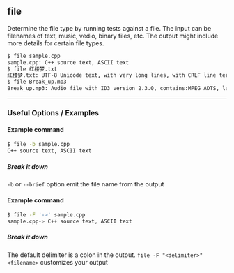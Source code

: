 file
-------
Determine the file type by running tests against a file. The input can be filenames of text, music, vedio, binary files, etc. The output might include more details for certain file types.

~~~ bash
$ file sample.cpp
sample.cpp: C++ source text, ASCII text
$ file 红楼梦.txt
红楼梦.txt: UTF-8 Unicode text, with very long lines, with CRLF line terminators
$ file Break_up.mp3
Break_up.mp3: Audio file with ID3 version 2.3.0, contains:MPEG ADTS, layer III, v1, 320 kbps, 44.1 kHz, Stereo
~~~

---

### Useful Options / Examples

#### Example command
~~~ bash
$ file -b sample.cpp     
C++ source text, ASCII text
~~~

##### Break it down
`-b` or `--brief` option emit the file name from the output

#### Example command
~~~ bash
$ file -F '->' sample.cpp 
sample.cpp-> C++ source text, ASCII text
~~~

##### Break it down
The default delimiter is a colon in the output.
```file -F "<delimiter>" <filename>```
customizes your output
